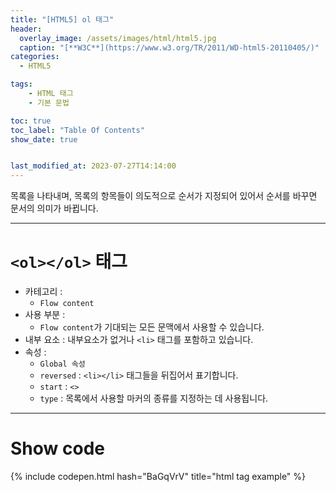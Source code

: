 ```yaml
---
title: "[HTML5] ol 태그"
header:
  overlay_image: /assets/images/html/html5.jpg
  caption: "[**W3C**](https://www.w3.org/TR/2011/WD-html5-20110405/)"
categories:
  - HTML5

tags:
    - HTML 태그
    - 기본 문법

toc: true
toc_label: "Table Of Contents"
show_date: true


last_modified_at: 2023-07-27T14:14:00
---
```


목록을 나타내며, 목록의 항목들이 의도적으로 순서가 지정되어 있어서 순서를 바꾸면 문서의 의미가 바뀝니다.

---

# `<ol></ol>` 태그

- 카테고리 : 
  - `Flow content`
- 사용 부분 : 
  - `Flow content`가 기대되는 모든 문맥에서 사용할 수 있습니다.
- 내부 요소 : 내부요소가 없거나 `<li>` 태그를 포함하고 있습니다.
- 속성 : 
  - `Global 속성`
  - `reversed` : `<li></li>` 태그들을 뒤집어서 표기합니다.
  - `start` : `<>`
  - `type` : 목록에서 사용할 마커의 종류를 지정하는 데 사용됩니다.

---

# Show code
{% include codepen.html hash="BaGqVrV" title="html tag example" %}